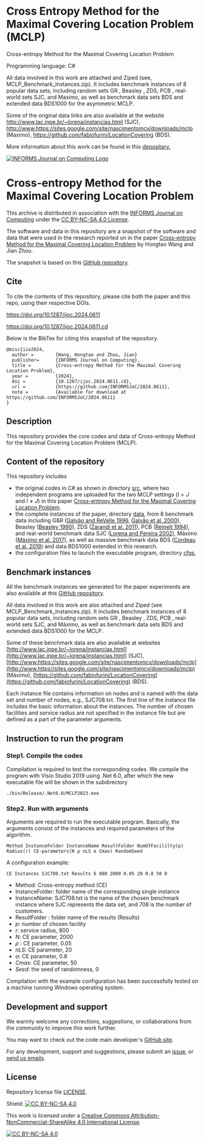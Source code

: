 # Cross Entropy Method for the Maximal Covering Location Problem (MCLP)
Cross-entropy Method for the Maximal Covering Location Problem

Programming language: C#

All data involved in this work are attached and Ziped (see, MCLP_Benchmark_Instances.zip). It includes benchmark instances of 8 popular data sets, including random sets GR , Beasley , ZDS, PCB , real-world sets SJC, and Maximo, as well as benchmark data sets BDS and extended data BDS1000 for the asymmetric MCLP.

Some of the original data links are also available at the website http://www.lac.inpe.br/~lorena/instancias.html (SJC), http://www.https://sites.google.com/site/nascimentomcv/downloads/mclp (Maximo), https://github.com/fabiofurini/LocationCovering (BDS).

More information about this work can be found in this [depositary.](https://github.com/INFORMSJoC/2024.0611)



[![INFORMS Journal on Computing Logo](https://INFORMSJoC.github.io/logos/INFORMS_Journal_on_Computing_Header.jpg)](https://pubsonline.informs.org/journal/ijoc)


# Cross-entropy Method for the Maximal Covering Location Problem

This archive is distributed in association with the [INFORMS Journal on
Computing](https://pubsonline.informs.org/journal/ijoc) under the [CC BY-NC-SA 4.0 License](LICENSE).

The software and data in this repository are a snapshot of the software and data that were used in the research reported on in the paper [Cross-entropy Method for the Maximal Covering Location Problem](https://doi.org/10.1287/ijoc.2024.0611) by Hongtao Wang and Jian Zhou.

The snapshot is based on this [GitHub repository](https://github.com/HWangUPV/MCLP).


## Cite
To cite the contents of this repository, please cite both the paper and this repo, using their respective DOIs.

https://doi.org/10.1287/ijoc.2024.0611

https://doi.org/10.1287/ijoc.2024.0611.cd

Below is the BibTex for citing this snapshot of the repository.

```
@misc{iio2024,
  author =        {Wang, Hongtao and Zhou, Jian}
  publisher=      {INFORMS Journal on Computing},
  title =         {Cross-entropy Method for the Maximal Covering Location Problem},
  year =          {2024},
  doi =           {10.1287/ijoc.2024.0611.cd},
  url =           {https://github.com/INFORMSJoC/2024.0611},
  note =          {Available for download at https://github.com/INFORMSJoC/2024.0611}
}
```

## Description
This repository provides the core codes and data of Cross-entropy Method for the Maximal Covering Location Problem (MCLP).


## Content of the repository
This repository includes 

* the original codes in C# as shown in directory [src](src/), where two independent programs are uploaded for the two MCLP settings ($I=J$ and  $I \neq J$) in this paper [Cross-entropy Method for the Maximal Covering Location Problem](https://doi.org/10.1287/ijoc.2024.0611).
* the complete instances of the paper, directory [data](data/), from 8 benchmark data including G&R ([Galvão and ReVelle 1996](https://doi.org/10.1016/S0966-8349%2897%2983342-6), [Galvão et al. 2000](https://doi.org/10.1016/S0377-2217%2899%2900171-X)), Beasley ([Beasley 1990](https://www.tandfonline.com/doi/abs/10.1057/jors.1990.166)), ZDS ([Zarandi et al. 2011](https://www.sciencedirect.com/science/article/pii/S1026309811002100)), PCB ([Reinelt 1994](http://dx.doi.org/10.5772/5583)), and real-world benchmark data SJC ([Lorena and Pereira 2002](https://citeseerx.ist.psu.edu/document?repid=rep1&type=pdf&doi=75515a186e951958f8ed4a90362338f6b0646746)), Máximo ([Máximo et al. 2017](https://www.sciencedirect.com/science/article/abs/pii/S0305054816302131)), as well as massive benchmark data BDS ([Cordeau et al. 2019](https://www.sciencedirect.com/science/article/abs/pii/S0377221718310737)) and data BDS1000 extended in this research.
* the configuration files to launch the executable program, directory [cfgs](cfgs/),



## Benchmark instances
All the benchmark instances we generated for the paper experiments are also available at this [GitHub repository](https://github.com/HWangUPV/MCLP). 

All data involved in this work are also attached and Ziped (see MCLP_Benchmark_Instances.zip). It includes benchmark instances of 8 popular data sets, including random sets GR , Beasley , ZDS, PCB , real-world sets SJC, and Máximo, as well as benchmark data sets BDS and extended data BDS1000 for the MCLP.

Some of these benchmark data are also available at websites  [http://www.lac.inpe.br/~lorena/instancias.html](http://www.lac.inpe.br/~lorena/instancias.html)  (SJC),  [http://www.https://sites.google.com/site/nascimentomcv/downloads/mclp](http://www.https//sites.google.com/site/nascimentomcv/downloads/mclp)  (Máximo),  [https://github.com/fabiofurini/LocationCovering](https://github.com/fabiofurini/LocationCovering)  (BDS).

Each instance file contains information on nodes and is named with the data set and number of nodes, e.g., SJC708.txt. The first line of the instance file includes the basic information about the instances. The number of chosen facilities and service radius are not specified in the instance file but are defined as a part of the parameter arguments.

## Instruction to run the program
### Step1. Compile the codes

Compilation is required to test the corresponding codes. We compile the program with Visio Studio 2019 using .Net 6.0, after which the new executable file will be shown in the subdirectory
```
./bin/Release/.Net6.0/MCLP2023.exe
```
### Step2. Run with arguments
Arguments are required to run the executable program. Basically, the arguments consist of the instances and required parameters of the algorithm. 
```
Method InstanceFolder InstanceName ResultFolder NumOfFacililty(p) Radius(r) CE-parameters(N ρ nLS α Cmax) RandomSeed
```
A configuration example:
```
CE Instances SJC708.txt Results 6 800 2000 0.05 20 0.8 50 0
```
- Method: Cross-entropy method (CE)
- InstanceFolder: folder name of the corresponding single instance
- InstanceName:  SJC708.txt is the name of the chosen benchmark instance where SJC represents the data set, and 708 is the number of customers.
- ResultFolder : folder name of the results (Results)
- $p$: number of chosen facility
- $r$:  service radius, 800
- $N$: CE parameter, 2000 
- $\rho$ : CE parameter, 0.05
- $nLS$: CE parameter, 20
- $\alpha$: CE parameter, 0.8
- $Cmax$: CE parameter, 50
- $Seed$: the seed of randomness, 0

Compilation with the example configuration has been successfully tested on a machine running Windows operating system.


##  Development and support

We warmly welcome any corrections, suggestions, or collaborations from the community to improve this work further.

You may want to check out the code main developer's [GitHub site](https://github.com/HWangUPV).

For any development, support and suggestions, please submit an
[issue](https://github.com/HWangUPV/MCLP/issues/new), or [send us emails](mailto:hwang8@doctor.upv.es;zhou_jian@shu.edu.cn?cc=htwang.upv@gmail.com&subject=MCLP%20Repo%20-%20Question).


## License
Repository license file [LICENSE](LICENSE).

Shield: [![CC BY-NC-SA 4.0][cc-by-nc-sa-shield]][cc-by-nc-sa]

This work is licensed under a
[Creative Commons Attribution-NonCommercial-ShareAlike 4.0 International License][cc-by-nc-sa].

[![CC BY-NC-SA 4.0][cc-by-nc-sa-image]][cc-by-nc-sa]

[cc-by-nc-sa]: http://creativecommons.org/licenses/by-nc-sa/4.0/
[cc-by-nc-sa-image]: https://licensebuttons.net/l/by-nc-sa/4.0/88x31.png
[cc-by-nc-sa-shield]: https://img.shields.io/badge/License-CC%20BY--NC--SA%204.0-lightgrey.svg
